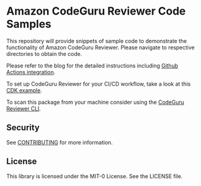 # Amazon CodeGuru Reviewer Code Samples

This repository will provide snippets of sample code to demonstrate the functionality of Amazon CodeGuru Reviewer.
Please navigate to respective directories to obtain the code.

Please refer to the blog for the detailed instructions including [Github Actions integration](https://aws.amazon.com/blogs/aws/amazon_codeguru_reviewer_updates_new_java_detectors_and_cicd_integration_with_github_actions/).

To set up CodeGuru Reviewer for your CI/CD workflow, take a look at this [CDK example](https://github.com/aws-samples/aws-codeguru-reviewer-cicd-cdk-sample).

To scan this package from your machine consider using the [CodeGuru Reviewer CLI](https://github.com/aws/aws-codeguru-cli).


## Security

See [CONTRIBUTING](CONTRIBUTING.md#security-issue-notifications) for more information.

## License

This library is licensed under the MIT-0 License. See the LICENSE file.
